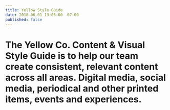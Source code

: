 ```yaml
---
title: Yellow Style Guide
date: 2018-06-01 13:05:00 -07:00
published: false
---
```


# The Yellow Co. Content & Visual Style Guide is to help our team create consistent, relevant content across all areas. Digital media, social media, periodical and other printed items, events and experiences.